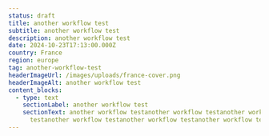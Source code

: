 ```yaml
---
status: draft
title: another workflow test
subtitle: another workflow test
description: another workflow test
date: 2024-10-23T17:13:00.000Z
country: France
region: europe
tag: another-workflow-test
headerImageUrl: /images/uploads/france-cover.png
headerImageAlt: another workflow test
content_blocks:
  - type: text
    sectionLabel: another workflow test
    sectionText: another workflow testanother workflow testanother workflow
      testanother workflow testanother workflow testanother workflow test
---
```

